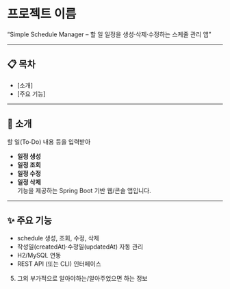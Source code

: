 # 프로젝트 이름

“Simple Schedule Manager – 할 일 일정을 생성·삭제·수정하는 스케줄 관리 앱”

---

## 📋 목차
- [소개]
- [주요 기능]

---

## 👋 소개
할 일(To‑Do) 내용 등을 입력받아
- **일정 생성**
- **일정 조회**
- **일정 수정**
- **일정 삭제**  
  기능을 제공하는 Spring Boot 기반 웹/콘솔 앱입니다.

---

## ✨ 주요 기능
- schedule 생성, 조회, 수정, 삭제
- 작성일(createdAt)·수정일(updatedAt) 자동 관리
- H2/MySQL 연동
- REST API (또는 CLI) 인터페이스  



5. 그외 부가적으로 알아야하는/알아주었으면 하는 정보